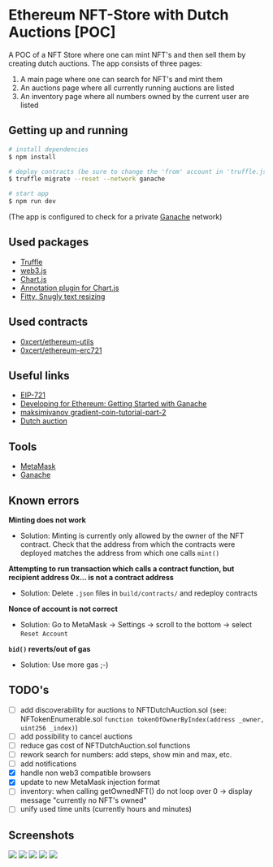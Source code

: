 # Ethereum NFT-Store with Dutch Auctions [POC]

A POC of a NFT Store where one can mint NFT's and then sell them by creating dutch auctions.
The app consists of three pages:
1. A main page where one can search for NFT's and mint them
2. An auctions page where all currently running auctions are listed
3. An inventory page where all numbers owned by the current user are listed
## Getting up and running
```bash
# install dependencies
$ npm install

# deploy contracts (be sure to change the 'from' account in 'truffle.js')
$ truffle migrate --reset --network ganache

# start app
$ npm run dev
```
(The app is configured to check for a private [Ganache](https://truffleframework.com/ganache) network)

## Used packages
- [Truffle](https://truffleframework.com/truffle)
- [web3.js](https://github.com/ethereum/web3.js/)
- [Chart.js](https://github.com/chartjs/Chart.js)
- [Annotation plugin for Chart.js](https://github.com/chartjs/chartjs-plugin-annotation)
- [Fitty, Snugly text resizing](https://github.com/rikschennink/fitty)

## Used contracts
- [0xcert/ethereum-utils](https://github.com/0xcert/ethereum-utils)
- [0xcert/ethereum-erc721](https://github.com/0xcert/ethereum-erc721)

## Useful links
- [EIP-721](https://github.com/ethereum/EIPs/blob/master/EIPS/eip-721.md)
- [Developing for Ethereum: Getting Started with Ganache](https://www.codementor.io/swader/developing-for-ethereum-getting-started-with-ganache-l6abwh62j)
- [maksimivanov gradient-coin-tutorial-part-2](https://maksimivanov.com/posts/gradient-coin-tutorial-part-2/)
- [Dutch auction](https://en.wikipedia.org/wiki/Dutch_auction)

## Tools
- [MetaMask](https://metamask.io/)
- [Ganache](https://truffleframework.com/ganache)

## Known errors
**Minting does not work**
- Solution:
  Minting is currently only allowed by the owner of the NFT contract.
  Check that the address from which the contracts were deployed matches the
  address from which one calls `mint()`

**Attempting to run transaction which calls a contract function, but recipient address 0x... is not a contract address**
- Solution:
  Delete `.json` files in `build/contracts/` and redeploy contracts

**Nonce of account is not correct**
- Solution:
  Go to MetaMask -> Settings -> scroll to the bottom -> select `Reset Account`

**`bid()` reverts/out of gas**
- Solution:
  Use more gas ;-)

## TODO's
* [ ] add discoverability for auctions to NFTDutchAuction.sol (see: NFTokenEnumerable.sol `function tokenOfOwnerByIndex(address _owner, uint256 _index)`)
* [ ] add possibility to cancel auctions
* [ ] reduce gas cost of NFTDutchAuction.sol functions
* [ ] rework search for numbers: add steps, show min and max, etc.
* [ ] add notifications
* [x] handle non web3 compatible browsers
* [x] update to new MetaMask injection format
* [ ] inventory: when calling getOwnedNFT() do not loop over 0 -> display message "currently no NFT's owned"
* [ ] unify used time units (currently hours and minutes)

## Screenshots
![](https://imgur.com/DRchlDI.png)
![](https://imgur.com/x2wPZEX.png)
![](https://imgur.com/mLVXLO1.png)
![](https://imgur.com/GxSXwMd.png)
![](https://imgur.com/EdxWA3w.png)
